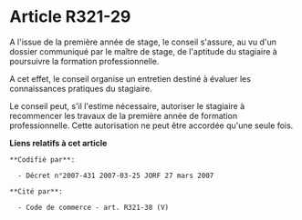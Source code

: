 # Article R321-29

A l'issue de la première année de stage, le conseil s'assure, au vu d'un dossier communiqué par le maître de stage, de
l'aptitude du stagiaire à poursuivre la formation professionnelle.

A cet effet, le conseil organise un entretien destiné à évaluer les connaissances pratiques du stagiaire.

Le conseil peut, s'il l'estime nécessaire, autoriser le stagiaire à recommencer les travaux de la première année de formation
professionnelle. Cette autorisation ne peut être accordée qu'une seule fois.

**Liens relatifs à cet article**

	**Codifié par**:

	  - Décret n°2007-431 2007-03-25 JORF 27 mars 2007

	**Cité par**:

	  - Code de commerce - art. R321-38 (V)
